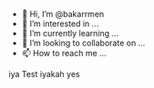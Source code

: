 - 👋 Hi, I’m @bakarrmen
- 👀 I’m interested in ...
- 🌱 I’m currently learning ...
- 💞️ I’m looking to collaborate on ...
- 📫 How to reach me ...

iya
Test
iyakah
yes
